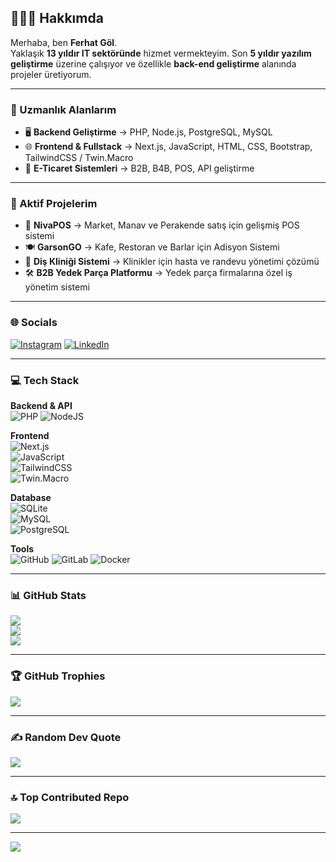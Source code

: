 ## 💫👨‍💻 Hakkımda  

Merhaba, ben **Ferhat Göl**.  
Yaklaşık **13 yıldır IT sektöründe** hizmet vermekteyim. Son **5 yıldır yazılım geliştirme** üzerine çalışıyor ve özellikle **back-end geliştirme** alanında projeler üretiyorum.  

---

### 🚀 Uzmanlık Alanlarım  
- 🖥️ **Backend Geliştirme** → PHP, Node.js, PostgreSQL, MySQL  
- 🌐 **Frontend & Fullstack** → Next.js, JavaScript, HTML, CSS, Bootstrap, TailwindCSS / Twin.Macro  
- 🛒 **E-Ticaret Sistemleri** → B2B, B4B, POS, API geliştirme  

---

### 🔧 Aktif Projelerim  
- 🛒 **NivaPOS** → Market, Manav ve Perakende satış için gelişmiş POS sistemi  
- 🍽️ **GarsonGO** → Kafe, Restoran ve Barlar için Adisyon Sistemi  
- 🦷 **Diş Kliniği Sistemi** → Klinikler için hasta ve randevu yönetimi çözümü  
- 🛠️ **B2B Yedek Parça Platformu** → Yedek parça firmalarına özel iş yönetim sistemi  

---

### 🌐 Socials  
[![Instagram](https://img.shields.io/badge/Instagram-%23E4405F.svg?logo=Instagram&logoColor=white)](https://instagram.com/muh.ferhatgol) 
[![LinkedIn](https://img.shields.io/badge/LinkedIn-%230077B5.svg?logo=linkedin&logoColor=white)](https://linkedin.com/in/ferhatgol)  

---

### 💻 Tech Stack  

**Backend & API**  
![PHP](https://img.shields.io/badge/php-%23777BB4.svg?style=for-the-badge&logo=php&logoColor=white) 
![NodeJS](https://img.shields.io/badge/node.js-6DA55F?style=for-the-badge&logo=node.js&logoColor=white)  

**Frontend**  
![Next.js](https://img.shields.io/badge/Next.js-000000?style=for-the-badge&logo=nextdotjs&logoColor=white)  
![JavaScript](https://img.shields.io/badge/javascript-%23323330.svg?style=for-the-badge&logo=javascript&logoColor=%23F7DF1E)  
![TailwindCSS](https://img.shields.io/badge/tailwindcss-%2306B6D4.svg?style=for-the-badge&logo=tailwindcss&logoColor=white)  
![Twin.Macro](https://img.shields.io/badge/Twin.Macro-DB7093?style=for-the-badge&logo=styled-components&logoColor=white)  

**Database**  
![SQLite](https://img.shields.io/badge/sqlite-%2307405e.svg?style=for-the-badge&logo=sqlite&logoColor=white)  
![MySQL](https://img.shields.io/badge/mysql-4479A1.svg?style=for-the-badge&logo=mysql&logoColor=white)  
![PostgreSQL](https://img.shields.io/badge/postgresql-%23336791.svg?style=for-the-badge&logo=postgresql&logoColor=white)  

**Tools**  
![GitHub](https://img.shields.io/badge/github-%23121011.svg?style=for-the-badge&logo=github&logoColor=white) 
![GitLab](https://img.shields.io/badge/gitlab-%23181717.svg?style=for-the-badge&logo=gitlab&logoColor=white) 
![Docker](https://img.shields.io/badge/docker-%230db7ed.svg?style=for-the-badge&logo=docker&logoColor=white)  

---

### 📊 GitHub Stats  
![](https://github-readme-stats.vercel.app/api?username=ferhatgol&theme=tokyonight&hide_border=false&include_all_commits=true&count_private=true)<br/>
![](https://nirzak-streak-stats.vercel.app/?user=ferhatgol&theme=tokyonight&hide_border=false)<br/>
![](https://github-readme-stats.vercel.app/api/top-langs/?username=ferhatgol&theme=tokyonight&hide_border=false&include_all_commits=true&count_private=true&layout=compact)  

---

### 🏆 GitHub Trophies  
![](https://github-profile-trophy.vercel.app/?username=ferhatgol&theme=radical&no-frame=false&no-bg=true&margin-w=4)  

---

### ✍️ Random Dev Quote  
![](https://quotes-github-readme.vercel.app/api?type=vertical&theme=light)  

---

### 🔝 Top Contributed Repo  
![](https://github-contributor-stats.vercel.app/api?username=ferhatgol&limit=5&theme=tokyonight&combine_all_yearly_contributions=true)  

---

[![](https://visitcount.itsvg.in/api?id=ferhatgol&icon=0&color=0)](https://visitcount.itsvg.in)
